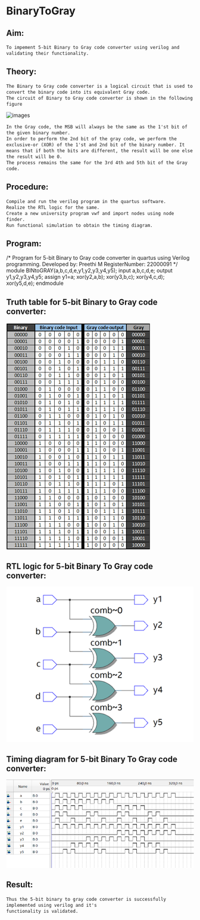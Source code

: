 # BinaryToGray

## Aim:

    To impement 5-bit Binary to Gray code converter using verilog and validating their functionality.

## Theory:

    The Binary to Gray code converter is a logical circuit that is used to convert the binary code into its equivalent Gray code.
    The circuit of Binary to Gray code converter is shown in the following figure

![images](https://static.javatpoint.com/tutorial/digital-electronics/images/binary-to-gray-code-cconversion.png)
    
    In the Gray code, the MSB will always be the same as the 1'st bit of the given binary number.
    In order to perform the 2nd bit of the gray code, we perform the exclusive-or (XOR) of the 1'st and 2nd bit of the binary number. It means that if both the bits are different, the result will be one else the result will be 0.
    The process remains the same for the 3rd 4th and 5th bit of the Gray code.

## Procedure:

    Compile and run the verilog program in the quartus software.
    Realize the RTL logic for the same.
    Create a new university program vwf and import nodes using node finder.
    Run functional simulation to obtain the timing diagram.

## Program:
    
   /*
   Program for 5-bit Binary to Gray code converter in quartus using Verilog programming.
   Developed by: Preethi M
   RegisterNumber:  22000091
   */
    module BINtoGRAY(a,b,c,d,e,y1,y2,y3,y4,y5);
    input a,b,c,d,e;
    output y1,y2,y3,y4,y5;
    assign y1=a;
    xor(y2,a,b);
    xor(y3,b,c);
    xor(y4,c,d);
    xor(y5,d,e);
    endmodule
## Truth table for 5-bit Binary to Gray code converter:

![BINtoGRAYtruth](/images/BINtoGRAYtruth.png)

## RTL logic for 5-bit Binary To Gray code converter:

![BINtoGRAYrtl](/images/BINtoGRAYrtl.png)

## Timing diagram for 5-bit Binary To Gray code converter:

![BINtoGRAYsim](/images/BINtoGRAYsim.png)

## Result:

    Thus the 5-bit binary to gray code converter is successfully implemented using verilog and it's
    functionality is validated.
